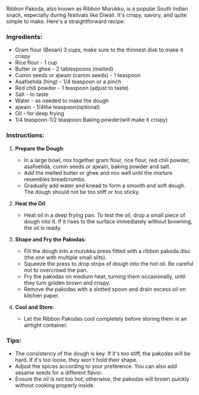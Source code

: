 
Ribbon Pakoda, also known as Ribbon Murukku, is a popular South Indian snack, especially during festivals like Diwali. It's crispy, savory, and quite simple to make. Here's a straightforward recipe:

### Ingredients:
- Gram flour (Besan)  3 cups, make sure to the thinnest disk to make it crispy
- Rice flour - 1 cup
- Butter or ghee - 2 tablespoons (melted)
- Cumin seeds or ajwain (carom seeds) - 1 teaspoon
- Asafoetida (hing) - 1/4 teaspoon or a pinch
- Red chili powder - 1 teaspoon (adjust to taste)
- Salt - to taste
- Water - as needed to make the dough
- ajwain - 1/4the teaspoon(optional)
- Oil - for deep frying
- 1/4 teaspoon-1/2 teaspoon Baking powder(will make it crispy)

### Instructions:

1. **Prepare the Dough**:
   - In a large bowl, mix together gram flour, rice flour, red chili powder, asafoetida, cumin seeds or ajwain, baking powder and salt.
   - Add the melted butter or ghee and mix well until the mixture resembles breadcrumbs.
   - Gradually add water and knead to form a smooth and soft dough. The dough should not be too stiff or too sticky.

2. **Heat the Oil**:
   - Heat oil in a deep frying pan. To test the oil, drop a small piece of dough into it. If it rises to the surface immediately without browning, the oil is ready.

3. **Shape and Fry the Pakodas**:
   - Fill the dough into a murukku press fitted with a ribbon pakoda disc (the one with multiple small slits).
   - Squeeze the press to drop strips of dough into the hot oil. Be careful not to overcrowd the pan.
   - Fry the pakodas on medium heat, turning them occasionally, until they turn golden brown and crispy.
   - Remove the pakodas with a slotted spoon and drain excess oil on kitchen paper.

4. **Cool and Store**:
   - Let the Ribbon Pakodas cool completely before storing them in an airtight container.

### Tips:
- The consistency of the dough is key. If it's too stiff, the pakodas will be hard. If it's too loose, they won't hold their shape.
- Adjust the spices according to your preference. You can also add sesame seeds for a different flavor.
- Ensure the oil is not too hot; otherwise, the pakodas will brown quickly without cooking properly inside.
